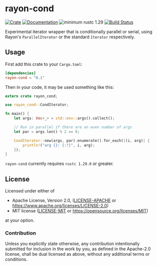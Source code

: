 # rayon-cond

[![Crate](https://img.shields.io/crates/v/rayon-cond.svg)](https://crates.io/crates/rayon-cond)
[![Documentation](https://docs.rs/rayon-cond/badge.svg)](https://docs.rs/rayon-cond)
![minimum rustc 1.29](https://img.shields.io/badge/rustc-1.29+-red.svg)
[![Build Status](https://api.cirrus-ci.com/github/cuviper/rayon-cond.svg)](https://cirrus-ci.com/github/cuviper/rayon-cond)

Experimental iterator wrapper that is conditionally parallel or serial, using
Rayon's `ParallelIterator` or the standard `Iterator` respectively.

## Usage

First add this crate to your `Cargo.toml`:

```toml
[dependencies]
rayon-cond = "0.1"
```

Then in your code, it may be used something like this:

```rust
extern crate rayon_cond;

use rayon_cond::CondIterator;

fn main() {
    let args: Vec<_> = std::env::args().collect();

    // Run in parallel if there are an even number of args
    let par = args.len() % 2 == 0;

    CondIterator::new(args, par).enumerate().for_each(|(i, arg)| {
        println!("arg {}: {:?}", i, arg);
    });
}
```

`rayon-cond` currently requires `rustc 1.29.0` or greater.

## License

Licensed under either of

* Apache License, Version 2.0, ([LICENSE-APACHE](LICENSE-APACHE) or
  https://www.apache.org/licenses/LICENSE-2.0)
* MIT license ([LICENSE-MIT](LICENSE-MIT) or
  https://opensource.org/licenses/MIT)

at your option.

### Contribution

Unless you explicitly state otherwise, any contribution intentionally
submitted for inclusion in the work by you, as defined in the Apache-2.0
license, shall be dual licensed as above, without any additional terms or
conditions.
